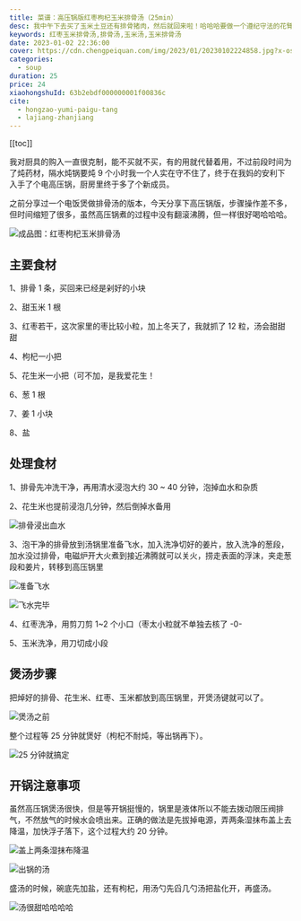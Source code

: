 ```yaml
---
title: 菜谱：高压锅版红枣枸杞玉米排骨汤（25min）
desc: 我中午下去买了玉米土豆还有排骨猪肉，然后就回来啦！哈哈哈要做一个遵纪守法的花臂小哥！今晚煲了个玉米排骨汤！（步骤和莲藕排骨汤差不多其实…
keywords: 红枣玉米排骨汤,排骨汤,玉米汤,玉米排骨汤
date: 2023-01-02 22:36:00
cover: https://cdn.chengpeiquan.com/img/2023/01/20230102224858.jpg?x-oss-process=image/interlace,1
categories:
  - soup
duration: 25
price: 24
xiaohongshuId: 63b2ebdf000000001f00836c
cite:
  - hongzao-yumi-paigu-tang
  - lajiang-zhanjiang
---
```


[[toc]]

我对厨具的购入一直很克制，能不买就不买，有的用就代替着用，不过前段时间为了炖药材，隔水炖锅要炖 9 个小时我一个人实在守不住了，终于在我妈的安利下入手了个电高压锅，厨房里终于多了个新成员。

之前分享过一个电饭煲做排骨汤的版本，今天分享下高压锅版，步骤操作差不多，但时间缩短了很多，虽然高压锅煮的过程中没有翻滚沸腾，但一样很好喝哈哈哈。

![成品图：红枣枸杞玉米排骨汤](https://cdn.chengpeiquan.com/img/2023/01/20230102225158.jpg?x-oss-process=image/interlace,1)

## 主要食材

1、排骨 1 条，买回来已经是剁好的小块

2、甜玉米 1 根

3、红枣若干，这次家里的枣比较小粒，加上冬天了，我就抓了 12 粒，汤会甜甜甜

4、枸杞一小把

5、花生米一小把（可不加，是我爱花生！

6、葱 1 根

7、姜 1 小块

8、盐

## 处理食材

1、排骨先冲洗干净，再用清水浸泡大约 30 ~ 40 分钟，泡掉血水和杂质

2、花生米也提前浸泡几分钟，然后倒掉水备用

![排骨浸出血水](https://cdn.chengpeiquan.com/img/2023/01/20230102225151.jpg?x-oss-process=image/interlace,1)

3、泡干净的排骨放到汤锅里准备飞水，加入洗净切好的姜片，放入洗净的葱段，加水没过排骨，电磁炉开大火煮到接近沸腾就可以关火，捞走表面的浮沫，夹走葱段和姜片，转移到高压锅里

![准备飞水](https://cdn.chengpeiquan.com/img/2023/01/20230102225152.jpg?x-oss-process=image/interlace,1)

![飞水完毕](https://cdn.chengpeiquan.com/img/2023/01/20230102225153.jpg?x-oss-process=image/interlace,1)

4、红枣洗净，用剪刀剪 1~2 个小口（枣太小粒就不单独去核了 -0-

5、玉米洗净，用刀切成小段

## 煲汤步骤

把焯好的排骨、花生米、红枣、玉米都放到高压锅里，开煲汤键就可以了。

![煲汤之前](https://cdn.chengpeiquan.com/img/2023/01/20230102225154.jpg?x-oss-process=image/interlace,1)

整个过程等 25 分钟就煲好（枸杞不耐炖，等出锅再下）。

![25 分钟就搞定](https://cdn.chengpeiquan.com/img/2023/01/20230102225155.jpg?x-oss-process=image/interlace,1)

## 开锅注意事项

虽然高压锅煲汤很快，但是等开锅挺慢的，锅里是液体所以不能去拨动限压阀排气，不然放气的时候水会喷出来。正确的做法是先拔掉电源，弄两条湿抹布盖上去降温，加快浮子落下，这个过程大约 20 分钟。

![盖上两条湿抹布降温](https://cdn.chengpeiquan.com/img/2023/01/20230102225156.jpg?x-oss-process=image/interlace,1)

![出锅的汤](https://cdn.chengpeiquan.com/img/2023/01/20230102225157.jpg?x-oss-process=image/interlace,1)

盛汤的时候，碗底先加盐，还有枸杞，用汤勺先舀几勺汤把盐化开，再盛汤。

![汤很甜哈哈哈哈](https://cdn.chengpeiquan.com/img/2023/01/20230102225159.jpg?x-oss-process=image/interlace,1)
